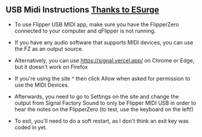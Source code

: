 ## USB Midi Instructions [Thanks to ESurge](https://github.com/ESurge)

- To use Flipper USB MIDI app, make sure you have the FlipperZero connected to your computer and qFlipper is not running.

- If you have any audio software that supports MIDI devices, you can use the FZ as an output source.

- Alternatively, you can use https://signal.vercel.app/ on Chrome or Edge, but it doesn't work on Firefox

- If you're using the site ^ then click Allow when asked for permission to use the MIDI Devices.

- Afterwards, you need to go to Settings on the site and change the output from Signal Factory Sound to only be Flipper MIDI USB in order to hear the notes on the FlipperZero (to test, use the keyboard on the left!)

- To exit, you'll need to do a soft restart, as I don't think an exit key was coded in yet. 
